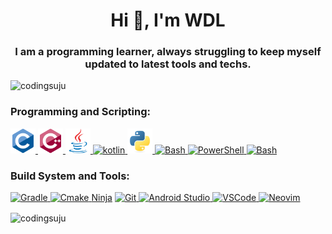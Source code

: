 <h1 align="center">Hi 👋, I'm WDL </h1>
<h3 align="center">I am a programming learner, always struggling to keep myself updated to latest tools and techs.</h3>

<p align="left"> <img src="https://komarev.com/ghpvc/?username=codingsuju&label=Profile%20views&color=0e75b6&style=flat" alt="codingsuju" /> </p>

<h3 align="left">Programming and Scripting:</h3>
<p align="left"> 
   <a href="https://www.cprogramming.com/" target="_blank" rel="noreferrer"> <img src="https://raw.githubusercontent.com/devicons/devicon/master/icons/c/c-original.svg" alt="c" width="40" height="40"/> </a> 
   <a href="https://www.w3schools.com/cpp/" target="_blank" rel="noreferrer"> <img src="https://raw.githubusercontent.com/devicons/devicon/master/icons/cplusplus/cplusplus-original.svg" alt="cplusplus" width="40" height="40"/> </a>
   <a href="https://www.java.com" target="_blank" rel="noreferrer"> <img src="https://raw.githubusercontent.com/devicons/devicon/master/icons/java/java-original.svg" alt="java" width="40" height="40"/> </a>    
   <a href="https://kotlinlang.org" target="_blank" rel="noreferrer"> <img src="https://www.vectorlogo.zone/logos/kotlinlang/kotlinlang-icon.svg" alt="kotlin" width="40" height="40"/> </a> 
   <a href="https://www.python.org" target="_blank" rel="noreferrer"> <img src="https://raw.githubusercontent.com/devicons/devicon/master/icons/python/python-original.svg" alt="python" width="40" height="40"/> </a>
   <a href="https://devhints.io/bash" target="_blank" rel="noreferrer"> <img src="https://cdn.jsdelivr.net/gh/devicons/devicon/icons/bash/bash-original.svg" alt="Bash" width="40" height="40"/> </a>
   <a href="https://docs.microsoft.com/en-us/powershell/scripting/overview?view=powershell-7.2" target="_blank" rel="noreferrer"> <img src="https://upload.wikimedia.org/wikipedia/commons/2/2f/PowerShell_5.0_icon.png" alt="PowerShell" width="40" height="40"/> </a>
   <a href="https://www.tutorialspoint.com/batch_script/index.htm" target="_blank" rel="noreferrer"> <img src="https://upload.wikimedia.org/wikipedia/en/7/7c/Batch_file_icon.png" alt="Bash" width="40" height="40"/> </a>
</p>
<h3 align="left">Build System and Tools:</h3>
<p align="left"> 
   <a href="https://gradle.org/" target="_blank" rel="noreferrer"> <img src="https://cdn.jsdelivr.net/gh/devicons/devicon/icons/gradle/gradle-plain.svg" alt="Gradle" width="40" height="40"/> </a>
   <a href="https://cmake.org/" target="_blank" rel="noreferrer"> <img src="https://cmake.org/wp-content/uploads/2018/11/cmake_logo_slider.png" alt="Cmake" width="55" height="40"/> </a>
   <a Ninja </a>
   <a href="https://ninja-build.org/" target="_blank" rel="noreferrer"> Ninja</a>
   <a href="https://git-scm.com/" target="_blank" rel="noreferrer"> <img src="https://cdn.jsdelivr.net/gh/devicons/devicon/icons/git/git-original.svg" alt="Git" width="40" height="40"/> </a>
   <a href="https://developer.android.com/studio/intro" target="_blank" rel="noreferrer"> <img src="https://upload.wikimedia.org/wikipedia/commons/e/e3/Android_Studio_Icon_%282014-2019%29.svg" alt="Android Studio" width="40" height="40"/> </a>
   <a href="https://code.visualstudio.com/" target="_blank" rel="noreferrer"> <img src="https://cdn.jsdelivr.net/gh/devicons/devicon/icons/vscode/vscode-original.svg" alt="VSCode" width="40" height="40"/> </a>
      <a href="https://neovim.io/" target="_blank" rel="noreferrer"> <img src="https://upload.wikimedia.org/wikipedia/commons/4/4f/Neovim-logo.svg" alt="Neovim" width="100" height="40"/> </a>

<p><img align="center" src="https://github-readme-streak-stats.herokuapp.com/?user=codingsuju&" alt="codingsuju" /></p>

